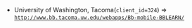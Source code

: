  - University of Washington, Tacoma(`client_id=324`) => [`http://www.bb.tacoma.uw.edu/webapps/Bb-mobile-BBLEARN/`](http://www.bb.tacoma.uw.edu/webapps/Bb-mobile-BBLEARN/)
